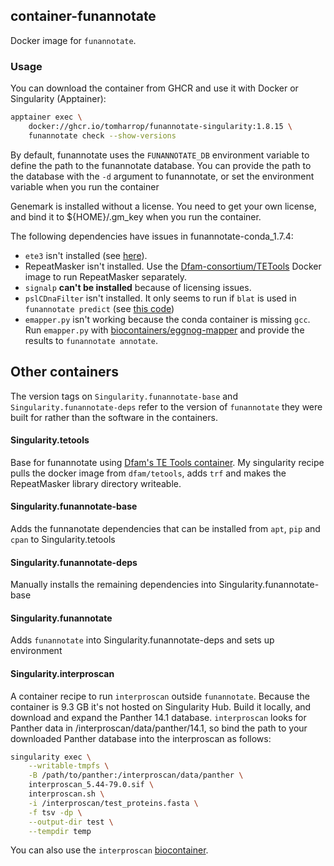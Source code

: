 ## container-funannotate

Docker image for `funannotate`.

### Usage

You can download the container from GHCR and use it with Docker or Singularity (Apptainer):

```bash
apptainer exec \
    docker://ghcr.io/tomharrop/funannotate-singularity:1.8.15 \
    funannotate check --show-versions
```

By default, funannotate uses the `FUNANNOTATE_DB` environment variable to define the path to the funannotate database. You can provide the path to the database with the `-d` argument to funannotate, or set the environment variable when you run the container

Genemark is installed without a license. You need to get your own license, and bind it to ${HOME}/.gm_key when you run the container.

The following dependencies have issues in funannotate-conda_1.7.4:

- `ete3` isn't installed (see [here](https://github.com/nextgenusfs/funannotate/issues/387#issuecomment-593024593)).
- RepeatMasker isn't installed. Use the [Dfam-consortium/TETools](https://github.com/Dfam-consortium/TETools) Docker image to run RepeatMasker separately.
- `signalp` **can't be installed** because of licensing issues.
- `pslCDnaFilter` isn't installed. It only seems to run if `blat` is used in `funannotate predict` (see [this code](https://github.com/nextgenusfs/funannotate/blob/eac3691b43e177ad452057a3128202491d59ca49/funannotate/predict.py#L460-L461))
- `emapper.py` isn't working because the conda container is missing `gcc`. Run `emapper.py` with [biocontainers/eggnog-mapper](https://quay.io/repository/biocontainers/eggnog-mapper) and provide the results to `funannotate annotate`.

## Other containers

The version tags on `Singularity.funannotate-base` and `Singularity.funannotate-deps` refer to the version of `funannotate` they were built for rather than the software in the containers.

#### Singularity.tetools

Base for funannotate using [Dfam's TE Tools container](https://github.com/Dfam-consortium/TETools).
My singularity recipe pulls the docker image from `dfam/tetools`, adds `trf` and makes the RepeatMasker library directory writeable.

#### Singularity.funannotate-base

Adds the funnanotate dependencies that can be installed from `apt`, `pip` and `cpan` to Singularity.tetools

#### Singularity.funannotate-deps

Manually installs the remaining dependencies into Singularity.funannotate-base

#### Singularity.funannotate

Adds `funannotate` into Singularity.funannotate-deps and sets up environment

#### Singularity.interproscan

A container recipe to run `interproscan` outside `funannotate`. Because the container is 9.3 GB it's not hosted on Singularity Hub. Build it locally, and download and expand the Panther 14.1 database. `interproscan` looks for Panther data in /interproscan/data/panther/14.1, so bind the path to your downloaded Panther database into the interproscan as follows:

```bash
singularity exec \
    --writable-tmpfs \
    -B /path/to/panther:/interproscan/data/panther \
    interproscan_5.44-79.0.sif \
    interproscan.sh \
    -i /interproscan/test_proteins.fasta \
    -f tsv -dp \
    --output-dir test \
    --tempdir temp
```

You can also use the `interproscan` [biocontainer](https://quay.io/repository/biocontainers/interproscan).
